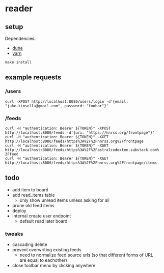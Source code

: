 # reader

## setup
Dependencies:
 - [dune](https://dune.build)
 - [yarn](https://yarnpkg.com)
  
  
`make install`  

## example requests

### /users
`curl -XPOST http://localhost:8080/users/login -d'{email: "jake.kinsella@gmail.com", password: "foobar"}'`  

### /feeds
`curl -H "authentication: Bearer ${TOKEN}" -XPOST http://localhost:8080/feeds -d'{uri: "https://hnrss.org/frontpage"}'`  
`curl -H "authentication: Bearer ${TOKEN}" -XGET http://localhost:8080/feeds/https%3A%2F%2Fhnrss.org%2Ffrontpage`  
`curl -H "authentication: Bearer ${TOKEN}" -XGET http://localhost:8080/feeds/https%3A%2F%2Fastralcodexten.substack.com%2Ffeed`  
`curl -H "authentication: Bearer ${TOKEN}" -XGET http://localhost:8080/feeds/https%3A%2F%2Fhnrss.org%2Ffrontpage/items`

## todo
 - add item to board
 - add read_items table
   - only show unread items unless asking for all
 - prune old feed items
 - deploy
 - internal create user endpoint
   - default read later board

### tweaks
 - cascading delete
 - prevent overwriting existing feeds
   - need to normalize feed source urls (so that different forms of URL are equal to eachother)
 - close toolbar menu by clicking anywhere
